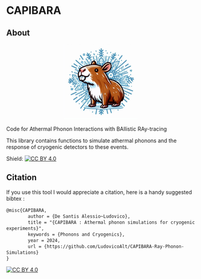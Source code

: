 # CAPIBARA

## About

<p align="center">
  <img src="CAPIBARA_LOGO.jpg" width="200" title="Logo">
</p>

Code for Athermal Phonon Interactions with BAllistic RAy-tracing

This library contains functions to simulate athermal phonons and the response of cryogenic detectors to these events.

Shield: [![CC BY 4.0][cc-by-shield]][cc-by]

## Citation

If you use this tool I would appreciate a citation, here is a handy suggested bibtex : 
```
@misc{CAPIBARA,
        author = {De Santis Alessio~Ludovico},
        title = "{CAPIBARA : Athermal phonon simulations for cryogenic experiments}",
        keywords = {Phonons and Cryogenics},
        year = 2024,
        url = {https://github.com/LudovicoAlt/CAPIBARA-Ray-Phonon-Simulations}
}
```

[![CC BY 4.0][cc-by-image]][cc-by]

[cc-by]: http://creativecommons.org/licenses/by/4.0/
[cc-by-image]: https://i.creativecommons.org/l/by/4.0/88x31.png
[cc-by-shield]: https://img.shields.io/badge/License-CC%20BY%204.0-lightgrey.svg
